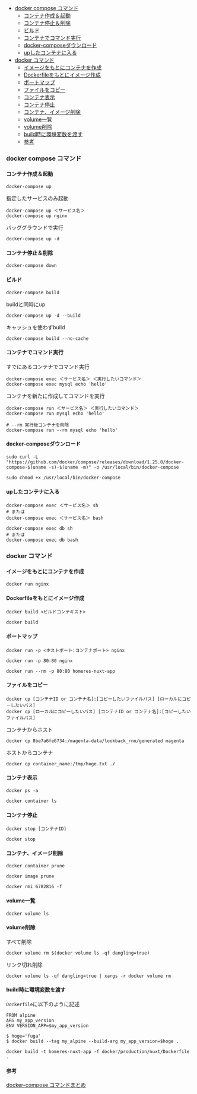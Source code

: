 - [docker compose コマンド](#docker-compose-コマンド)
  - [コンテナ作成＆起動](#コンテナ作成起動)
  - [コンテナ停止＆削除](#コンテナ停止削除)
  - [ビルド](#ビルド)
  - [コンテナでコマンド実行](#コンテナでコマンド実行)
  - [docker-composeダウンロード](#docker-composeダウンロード)
  - [upしたコンテナに入る](#upしたコンテナに入る)
- [docker コマンド](#docker-コマンド)
  - [イメージをもとにコンテナを作成](#イメージをもとにコンテナを作成)
  - [Dockerfileをもとにイメージ作成](#dockerfileをもとにイメージ作成)
  - [ポートマップ](#ポートマップ)
  - [ファイルをコピー](#ファイルをコピー)
  - [コンテナ表示](#コンテナ表示)
  - [コンテナ停止](#コンテナ停止)
  - [コンテナ、イメージ削除](#コンテナイメージ削除)
  - [volume一覧](#volume一覧)
  - [volume削除](#volume削除)
  - [build時に環境変数を渡す](#build時に環境変数を渡す)
  - [参考](#参考)

### docker compose コマンド
#### コンテナ作成＆起動
```
docker-compose up
```

指定したサービスのみ起動
```
docker-compose up ＜サービス名＞
docker-compose up nginx
```

バッググラウンドで実行
```
docker-compose up -d
```

#### コンテナ停止＆削除
```
docker-compose down
```

#### ビルド
```
docker-compose build
```

buildと同時にup
```
docker-compose up -d --build
```

キャッシュを使わずbuild
```
docker-compose build --no-cache
```

#### コンテナでコマンド実行

すでにあるコンテナでコマンド実行
```
docker-compose exec ＜サービス名＞ ＜実行したいコマンド＞
docker-compose exec mysql echo 'hello'
```

コンテナを新たに作成してコマンドを実行
```
docker-compose run ＜サービス名＞ ＜実行したいコマンド＞
docker-compose run mysql echo 'hello'

# --rm 実行後コンテナを削除
docker-compose run --rm mysql echo 'hello'
```

#### docker-composeダウンロード
```
sudo curl -L "https://github.com/docker/compose/releases/download/1.25.0/docker-compose-$(uname -s)-$(uname -m)" -o /usr/local/bin/docker-compose

sudo chmod +x /usr/local/bin/docker-compose
```

#### upしたコンテナに入る
```
docker-compose exec ＜サービス名＞ sh
# または
docker-compose exec ＜サービス名＞ bash

docker-compose exec db sh
# または
docker-compose exec db bash
```

### docker コマンド

#### イメージをもとにコンテナを作成
```
docker run nginx
```

#### Dockerfileをもとにイメージ作成
```
docker build <ビルドコンテキスト>
```
```
docker build
```

#### ポートマップ
```
docker run -p <ホストポート:コンテナポート> nginx
```
```
docker run -p 80:80 nginx
```
```
docker run --rm -p 80:80 homeres-nuxt-app
```

#### ファイルをコピー
```
docker cp [コンテナID or コンテナ名]:[コピーしたいファイルパス] [ローカルにコピーしたいパス]
docker cp [ローカルにコピーしたいパス] [コンテナID or コンテナ名]:[コピーしたいファイルパス]
```
コンテナからホスト
```
docker cp 8be7a6fe6734:/magenta-data/lookback_rnn/generated magenta
```
ホストからコンテナ
```
docker cp container_name:/tmp/hoge.txt ./
```

#### コンテナ表示
```
docker ps -a
```
```
docker container ls
```

#### コンテナ停止
```
docker stop [コンテナID]
```
```
docker stop
```

#### コンテナ、イメージ削除
```
docker container prune
```
```
docker image prune
```
```
docker rmi 6782816 -f
```

#### volume一覧
```
docker volume ls
```

#### volume削除
すべて削除
```
docker volume rm $(docker volume ls -qf dangling=true)
```

リンク切れ削除
```
docker volume ls -qf dangling=true | xargs -r docker volume rm
```

#### build時に環境変数を渡す
`Dockerfile`に以下のように記述
```
FROM alpine
ARG my_app_version
ENV VERSION_APP=$my_app_version
```
```
$ hoge='fuga'
$ docker build --tag my_alpine --build-arg my_app_version=$hoge .

docker build -t homeres-nuxt-app -f docker/production/nuxt/Dockerfile .
```

#### 参考
[docker-compose コマンドまとめ](https://qiita.com/wasanx25/items/d47caf37b79e855af95f)

